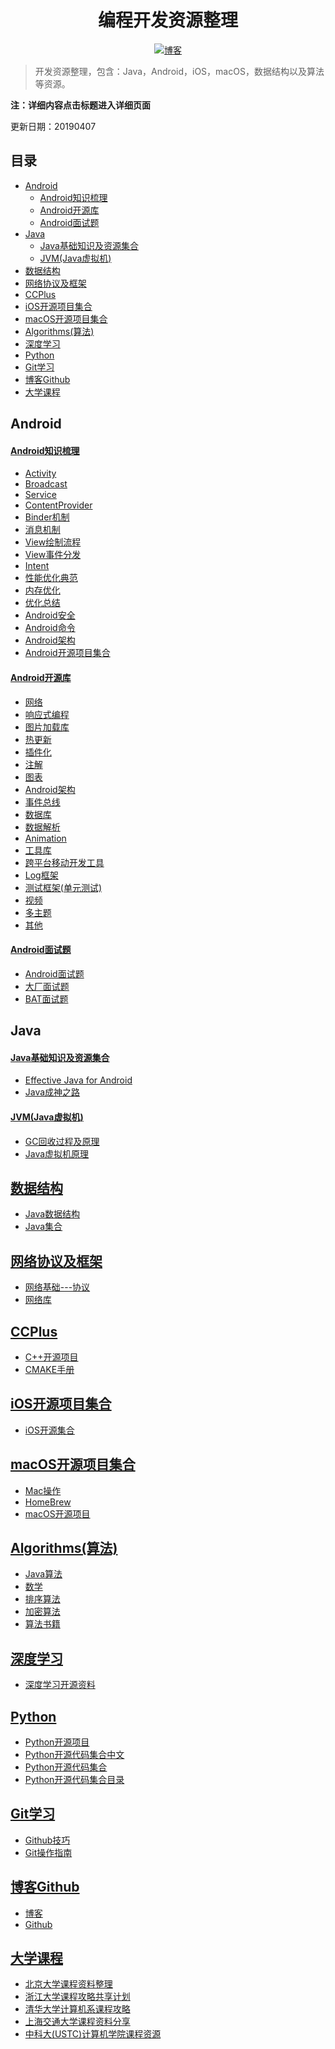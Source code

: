 <h1 align="center">编程开发资源整理</h1>

<p align="center">
  <a href="http://codemx.cn"><img src="https://img.shields.io/badge/博客-blog-brightgreen.svg" alt="博客">
  </a>
</p>


>开发资源整理，包含：Java，Android，iOS，macOS，数据结构以及算法等资源。

**注：详细内容点击标题进入详细页面**

更新日期：20190407

## 目录
* [Android](#Android)
    * [Android知识梳理](#Android知识梳理)
    * [Android开源库](#Android开源库)
    * [Android面试题](#Android面试题)
* [Java](#Java)
    * [Java基础知识及资源集合](#Java基础知识及资源集合)
    * [JVM(Java虚拟机)](#JVM(Java虚拟机))
* [数据结构](#数据结构)
* [网络协议及框架](#网络协议及框架)
* [CCPlus](#CCPlus)
* [iOS开源项目集合](#iOS开源项目集合)
* [macOS开源项目集合](#macOS开源项目集合)
* [Algorithms(算法)](#Algorithms(算法))
* [深度学习](#深度学习)
* [Python](#Python)
* [Git学习](#Git学习)
* [博客Github](#博客Github)
* [大学课程](#大学课程)


## Android
#### [Android知识梳理](/Android/Android.md)
* [Activity](/Android/Android.md#Activity)
* [Broadcast](/Android/Android.md#Broadcast)
* [Service](/Android/Android.md#Service)
* [ContentProvider](/Android/Android.md#ContentProvider)
* [Binder机制](/Android/Android.md#Binder机制)
* [消息机制](/Android/Android.md#消息机制)
* [View绘制流程](/Android/Android.md#View绘制流程)
* [View事件分发](/Android/Android.md#View事件分发)
* [Intent](/Android/Android.md#Intent)
* [性能优化典范](/Android/Android.md#性能优化典范)
* [内存优化](/Android/Android.md#内存优化)
* [优化总结](/Android/Android.md#优化总结)
* [Android安全](/Android/Android.md#Android安全)
* [Android命令](/Android/Android.md#Android命令)
* [Android架构](/Android/Android.md#Android架构)
* [Android开源项目集合](/Android/Android.mdAndroid开源项目集合)

#### [Android开源库](/Android/OpenSource/Library.md)
* [网络](/Android/OpenSource/Library.md#网络)
* [响应式编程](/Android/OpenSource/Library.md#ReactiveX)
* [图片加载库](/Android/OpenSource/Library.md#图片加载及显示)
* [热更新](/Android/OpenSource/Library.md#热更新)
* [插件化](/Android/OpenSource/Library.md#插件化)
* [注解](/Android/OpenSource/Library.md#注解)
* [图表](/Android/OpenSource/Library.md#图表)
* [Android架构](/Android/OpenSource/Library.md#Android架构)
* [事件总线](/Android/OpenSource/Library.md#事件总线)
* [数据库](/Android/OpenSource/Library.md#数据库)
* [数据解析](/Android/OpenSource/Library.md#数据解析)
* [Animation](/Android/OpenSource/Library.md#Animation)
* [工具库](/Android/OpenSource/Library.md#工具库)
* [跨平台移动开发工具](/Android/OpenSource/Library.md#跨平台移动开发工具)
* [Log框架](/Android/OpenSource/Library.md#Log框架)
* [测试框架(单元测试)](/Android/OpenSource/Library.md#测试框架(单元测试))
* [视频](/Android/OpenSource/Library.md#视频)
* [多主题](/Android/OpenSource/Library.md#多主题)
* [其他](/Android/OpenSource/Library.md#其他)

#### [Android面试题](/Interview/Interview.md)
* [Android面试题](/Interview/CodeMXInterview.md)
* [大厂面试题](/Interview/BigCompanyInterview.md)
* [BAT面试题](/Interview/BATInterview2018.md)

## Java
#### [Java基础知识及资源集合](/Java/Java.md)
* [Effective Java for Android](/Java/EffectiveJava4Android.md)
* [Java成神之路](/Java/JavaSummary.md)

#### [JVM(Java虚拟机)](/Java/JVM.md)
* [GC回收过程及原理](/Java/JVM.md#GC回收过程及原理)
* [Java虚拟机原理](/Java/JVM.md#Java虚拟机原理)

## [数据结构](/Algorithm/Structures.md)
* [Java数据结构](/Algorithm/Structures.md#Java数据结构和算法)
* [Java集合](/Algorithm/Structures.md#Java集合)

## [网络协议及框架](/Net/Net.md)
* [网络基础---协议](/Net/Net.md#网络协议)
* [网络库](/Net/Net.md#网络库)

## [CCPlus](/CCPlus/CCPlus.md)
* [C++开源项目](/CCPlus/CPlus.md#C++开源项目)
* [CMAKE手册](/CCPlus/CPlus.md#CMAKE手册)

## [iOS开源项目集合](/iOS/iOS.md)
* [iOS开源集合](/iOS/iOS.md#开源集合)

## [macOS开源项目集合](/macOS/macOS.md)
* [Mac操作](/macOS/macOS.md#Mac操作)
* [HomeBrew](/macOS/macOS.md#HomeBrew)
* [macOS开源项目](/macOS/macOS.md#macOS开源项目)

## [Algorithms(算法)](/Algorithm/Algorithm.md)
* [Java算法](/Algorithm/Algorithm.md#Java算法)
* [数学](/Algorithm/Algorithm.md#数学)
* [排序算法](/Algorithm/Algorithm.md#加密算法)
* [加密算法](/Algorithm/Algorithm.md#加密算法)
* [算法书籍](/Algorithm/Algorithm.md#算法书籍)

## [深度学习](/DeepLearn/DeepLearn.md)
* [深度学习开源资料](/DeepLearn/DeepLearn.md)

## [Python](/Python/Python.md)
* [Python开源项目](/Python/Python.md)
* [Python开源代码集合中文](/Python/AwesomePythonCN.md)
* [Python开源代码集合](/Python/AwesomePython.md)
* [Python开源代码集合目录](/Python/AwesomePython2.md)

## [Git学习](/Git/Git.md)
* [Github技巧](/Git/Git.md#Github技巧)
* [Git操作指南](/Git/Git.md#Git操作指南)

## [博客Github](/Blog/Blog.md)
* [博客](/Blog/Blog.md#博客)
* [Github](/Blog/Blog.md#Github)

## [大学课程](/CollegeCourse/CollegeCourse.md)
* [北京大学课程资料整理 ](https://lib-pku.github.io/)
* [浙江大学课程攻略共享计划](https://github.com/QSCTech/zju-icicles)
* [清华大学计算机系课程攻略](https://github.com/PKUanonym/REKCARC-TSC-UHT)
* [上海交通大学课程资料分享](https://github.com/CoolPhilChen/SJTU-Courses/)
* [中科大(USTC)计算机学院课程资源](https://github.com/ustcwpz/USTC-CS-Courses-Resource)
